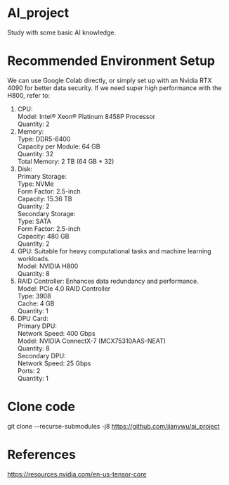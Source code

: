 # AI_project  
Study with some basic AI knowledge.  

# Recommended Environment Setup  
We can use Google Colab directly, or simply set up with an Nvidia RTX 4090 for better data security. If we need super high performance with the H800, refer to:  
1. CPU:  
    Model: Intel® Xeon® Platinum 8458P Processor  
    Quantity: 2  
2. Memory:   
    Type: DDR5-6400  
    Capacity per Module: 64 GB  
    Quantity: 32  
    Total Memory: 2 TB (64 GB * 32)  
3. Disk:  
    Primary Storage:  
        Type: NVMe  
        Form Factor: 2.5-inch  
        Capacity: 15.36 TB  
        Quantity: 2  
    Secondary Storage:  
        Type: SATA  
        Form Factor: 2.5-inch  
        Capacity: 480 GB  
        Quantity: 2  
4. GPU: Suitable for heavy computational tasks and machine learning workloads.  
    Model: NVIDIA H800  
    Quantity: 8  
5. RAID Controller: Enhances data redundancy and performance.  
    Model: PCIe 4.0 RAID Controller  
    Type: 3908  
    Cache: 4 GB  
    Quantity: 1  
6. DPU Card:  
    Primary DPU:  
        Network Speed: 400 Gbps  
        Model: NVIDIA ConnectX-7 (MCX75310AAS-NEAT)  
        Quantity: 8  
    Secondary DPU:  
        Network Speed: 25 Gbps  
        Ports: 2  
        Quantity: 1  

# Clone code  
git clone --recurse-submodules -j8 https://github.com/jianywu/ai_project  

# References  
https://resources.nvidia.com/en-us-tensor-core  
